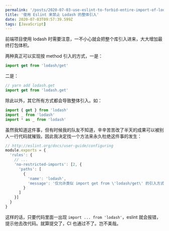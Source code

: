 ```yaml
---
permalink: '/posts/2020-07-03-use-eslint-to-forbid-entire-import-of-lodash.html'
title: '使用 Eslint 来禁止 Lodash 的整体引入'
date: 2020-07-03T09:57:39.599Z
tags: [JavaScript]
---
```


前端项目使用 lodash 时需要注意，一不小心就会把整个库引入进来，大大增加最终打包体积。

两种真正可以实现按 method 引入的方式，一是：

```javascript
import get from 'lodash/get'
```

二是：

```javascript
// yarn add lodash.get
import get from 'lodash.get'
```

除此以外，其它所有方式都会导致整体引入。如：

```javascript
import { get } from 'lodash'
import _ from 'lodash'
import * as _ from 'lodash'
```

虽然我知道这件事，但有时候我的队友不知道，辛辛苦苦改了半天的成果可以被别人一行代码就摧毁。因此我决定找一个方法来永久杜绝这件事的发生：

```javascript
// http://eslint.org/docs/user-guide/configuring
module.exports = {
  'rules': {
    // ...
    'no-restricted-imports': [2, {
      'paths': [
        {
          'name': 'lodash',
          'message': '仅允许类似 import get from \'lodash/get\' 的引入方式'
        }
      ]
    }]
  }
}
```

这样的话，只要代码里面一出现 `import ... from 'lodash'`，eslint 就会报错，提示他去改代码。就算提交了，CI 也通过不了。岂不美哉。
